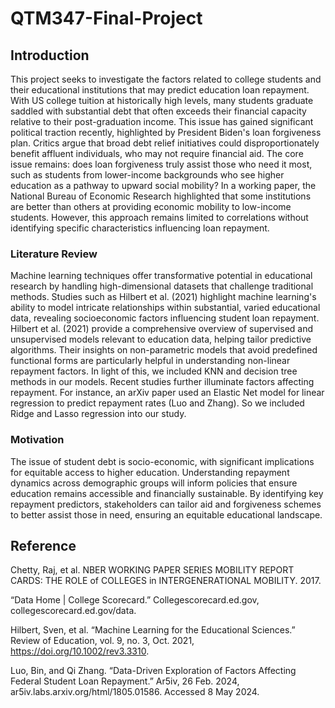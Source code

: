 # QTM347-Final-Project

## Introduction
This project seeks to investigate the factors related to college students and their educational institutions that may predict education loan repayment. With US college tuition at historically high levels, many students graduate saddled with substantial debt that often exceeds their financial capacity relative to their post-graduation income. This issue has gained significant political traction recently, highlighted by President Biden's loan forgiveness plan. Critics argue that broad debt relief initiatives could disproportionately benefit affluent individuals, who may not require financial aid. The core issue remains: does loan forgiveness truly assist those who need it most, such as students from lower-income backgrounds who see higher education as a pathway to upward social mobility? 
In a working paper, the National Bureau of Economic Research highlighted that some institutions are better than others at providing economic mobility to low-income students. However, this approach remains limited to correlations without identifying specific characteristics influencing loan repayment.
### Literature Review
Machine learning techniques offer transformative potential in educational research by handling high-dimensional datasets that challenge traditional methods. Studies such as Hilbert et al. (2021) highlight machine learning's ability to model intricate relationships within substantial, varied educational data, revealing socioeconomic factors influencing student loan repayment.
Hilbert et al. (2021) provide a comprehensive overview of supervised and unsupervised models relevant to education data, helping tailor predictive algorithms. Their insights on non-parametric models that avoid predefined functional forms are particularly helpful in understanding non-linear repayment factors. In light of this, we included KNN and decision tree methods in our models. 
Recent studies further illuminate factors affecting repayment. For instance, an arXiv paper used an Elastic Net model for linear regression to predict repayment rates (Luo and Zhang). So we included Ridge and Lasso regression into our study.  
### Motivation
The issue of student debt is socio-economic, with significant implications for equitable access to higher education. Understanding repayment dynamics across demographic groups will inform policies that ensure education remains accessible and financially sustainable. By identifying key repayment predictors, stakeholders can tailor aid and forgiveness schemes to better assist those in need, ensuring an equitable educational landscape.



## Reference
Chetty, Raj, et al. NBER WORKING PAPER SERIES MOBILITY REPORT CARDS: THE ROLE of COLLEGES in INTERGENERATIONAL MOBILITY. 2017.

“Data Home | College Scorecard.” Collegescorecard.ed.gov, collegescorecard.ed.gov/data.

Hilbert, Sven, et al. “Machine Learning for the Educational Sciences.” Review of Education, vol. 9, no. 3, Oct. 2021, https://doi.org/10.1002/rev3.3310.

Luo, Bin, and Qi Zhang. “Data-Driven Exploration of Factors Affecting Federal Student Loan Repayment.” Ar5iv, 26 Feb. 2024, ar5iv.labs.arxiv.org/html/1805.01586. Accessed 8 May 2024.
